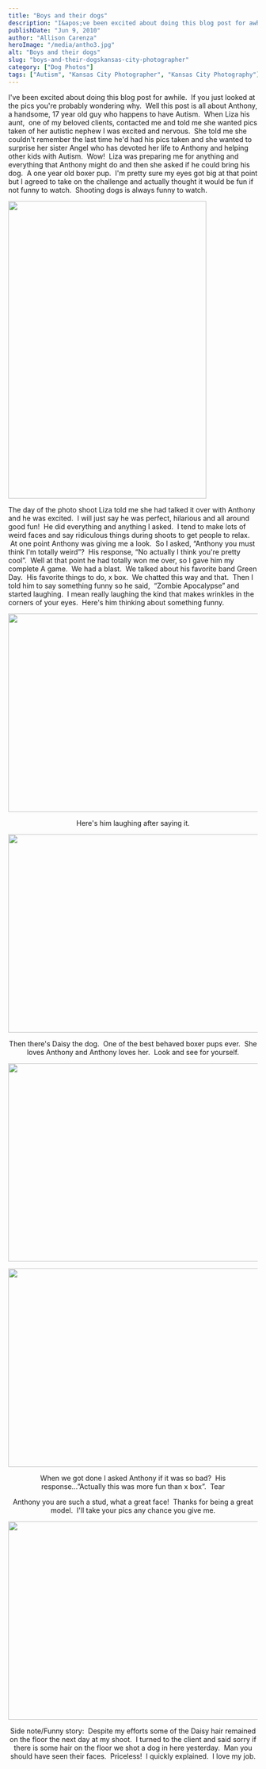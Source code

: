 ```yaml
---
title: "Boys and their dogs"
description: "I&apos;ve been excited about doing this blog post for awhile.  If you just looked at the pics you&apos;re probably wondering "
publishDate: "Jun 9, 2010"
author: "Allison Carenza"
heroImage: "/media/antho3.jpg"
alt: "Boys and their dogs"
slug: "boys-and-their-dogskansas-city-photographer"
category: ["Dog Photos"]
tags: ["Autism", "Kansas City Photographer", "Kansas City Photography"]
---
```


<p>I&apos;ve been excited about doing this blog post for awhile.  If you just looked at the pics you&apos;re probably wondering why.  Well this post is all about Anthony, a handsome, 17 year old guy who happens to have Autism.  When Liza his aunt,  one of my beloved clients, contacted me and told me she wanted pics taken of her autistic nephew I was excited and nervous.  She told me she couldn&apos;t remember the last time he&apos;d had his pics taken and she wanted to surprise her sister Angel who has devoted her life to Anthony and helping other kids with Autism.  Wow!  Liza was preparing me for anything and everything that Anthony might do and then she asked if he could bring his dog.  A one year old boxer pup.  I&apos;m pretty sure my eyes got big at that point but I agreed to take on the challenge and actually thought it would be fun if not funny to watch.  Shooting dogs is always funny to watch.</p>
<p><a rel="attachment wp-att-882" href="http://www.allisoncarenza.com/archives/879/antho3"><img class="aligncenter size-full wp-image-882" title="antho3" src="http:/media/antho3.jpg" alt="" width="400" height="600" srcset="/media/antho3.jpg 400w, /media/antho3-200x300.jpg 200w" sizes="(max-width: 400px) 100vw, 400px" /></a></p>
<p>The day of the photo shoot Liza told me she had talked it over with Anthony and he was excited.  I will just say he was perfect, hilarious and all around good fun!  He did everything and anything I asked.  I tend to make lots of weird faces and say ridiculous things during shoots to get people to relax.  At one point Anthony was giving me a look.  So I asked, &#8220;Anthony you must think I&apos;m totally weird&#8221;?  His response, &#8220;No actually I think you&apos;re pretty cool&#8221;.  Well at that point he had totally won me over, so I gave him my complete A game.  We had a blast.  We talked about his favorite band Green Day.  His favorite things to do, x box.  We chatted this way and that.  Then I told him to say something funny so he said,  &#8220;Zombie Apocalypse&#8221; and started laughing.  I mean really laughing the kind that makes wrinkles in the corners of your eyes.  Here&apos;s him thinking about something funny.</p>
<p style="text-align: center;"><a rel="attachment wp-att-880" href="http://www.allisoncarenza.com/archives/879/antho1"><img class="aligncenter size-full wp-image-880" title="antho1" src="http:/media/antho1.jpg" alt="" width="601" height="400" srcset="/media/antho1.jpg 601w, /media/antho1-300x200.jpg 300w" sizes="(max-width: 601px) 100vw, 601px" /></a></p>
<p style="text-align: center;">Here&apos;s him laughing after saying it.</p>
<p style="text-align: center;"><a rel="attachment wp-att-883" href="http://www.allisoncarenza.com/archives/879/antho4"><img class="aligncenter size-full wp-image-883" title="antho4" src="http:/media/antho4.jpg" alt="" width="600" height="400" srcset="/media/antho4.jpg 600w, /media/antho4-300x200.jpg 300w" sizes="(max-width: 600px) 100vw, 600px" /></a></p>
<p style="text-align: center;">Then there&apos;s Daisy the dog.  One of the best behaved boxer pups ever.  She loves Anthony and Anthony loves her.  Look and see for yourself.</p>
<p style="text-align: center;"><a rel="attachment wp-att-884" href="http://www.allisoncarenza.com/archives/879/antho5"><img class="aligncenter size-full wp-image-884" title="antho5" src="http:/media/antho5.jpg" alt="" width="600" height="400" srcset="/media/antho5.jpg 600w, /media/antho5-300x200.jpg 300w" sizes="(max-width: 600px) 100vw, 600px" /></a></p>
<p style="text-align: center;">
<p style="text-align: center;"><a rel="attachment wp-att-881" href="http://www.allisoncarenza.com/archives/879/antho2"><img class="aligncenter size-full wp-image-881" title="antho2" src="http:/media/antho2.jpg" alt="" width="600" height="400" srcset="/media/antho2.jpg 600w, /media/antho2-300x200.jpg 300w" sizes="(max-width: 600px) 100vw, 600px" /></a></p>
<p style="text-align: center;">When we got done I asked Anthony if it was so bad?  His response...&#8221;Actually this was more fun than x box&#8221;.  Tear</p>
<p style="text-align: center;">Anthony you are such a stud, what a great face!  Thanks for being a great model.  I&apos;ll take your pics any chance you give me.</p>
<p style="text-align: center;"><a rel="attachment wp-att-885" href="http://www.allisoncarenza.com/archives/879/antho6"><img class="aligncenter size-full wp-image-885" title="antho6" src="http:/media/antho6.jpg" alt="" width="601" height="400" srcset="/media/antho6.jpg 601w, /media/antho6-300x200.jpg 300w" sizes="(max-width: 601px) 100vw, 601px" /></a></p>
<p style="text-align: center;">Side note/Funny story:  Despite my efforts some of the Daisy hair remained on the floor the next day at my shoot.  I turned to the client and said sorry if there is some hair on the floor we shot a dog in here yesterday.  Man you should have seen their faces.  Priceless!  I quickly explained.  I love my job.</p>
